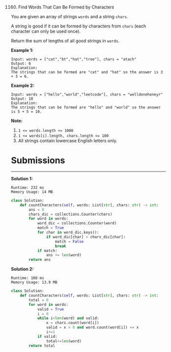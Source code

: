 1160. Find Words That Can Be Formed by Characters

You are given an array of strings `words` and a string `chars`.

A string is good if it can be formed by characters from `chars` (each character can only be used once).

Return the sum of lengths of all good strings in `words`.

 

**Example 1:**
```
Input: words = ["cat","bt","hat","tree"], chars = "atach"
Output: 6
Explanation: 
The strings that can be formed are "cat" and "hat" so the answer is 3 + 3 = 6.
```

**Example 2:**
```
Input: words = ["hello","world","leetcode"], chars = "welldonehoneyr"
Output: 10
Explanation: 
The strings that can be formed are "hello" and "world" so the answer is 5 + 5 = 10.
```

**Note:**

1. `1 <= words.length <= 1000`
1. `1 <= words[i].length, chars.length <= 100`
1. All strings contain lowercase English letters only.

# Submissions
---
**Solution 1:**
```
Runtime: 232 ms
Memory Usage: 14 MB
```
```python
class Solution:
    def countCharacters(self, words: List[str], chars: str) -> int:
        ans = 0
        chars_dic = collections.Counter(chars)
        for word in words:
            word_dic = collections.Counter(word)
            match = True
            for char in word_dic.keys():
                if word_dic[char] > chars_dic[char]:
                    match = False
                    break
            if match:
                ans += len(word)
        return ans
```

**Solution 2:**
```
Runtime: 108 ms
Memory Usage: 13.9 MB
```
```python
class Solution:
    def countCharacters(self, words: List[str], chars: str) -> int:
        total = 0
        for word in words:
            valid = True
            i = 0
            while i<len(word) and valid:
                x = chars.count(word[i])
                valid = x > 0 and word.count(word[i]) <= x
                i+=1
            if valid:
                total+=len(word)
        return total
```
